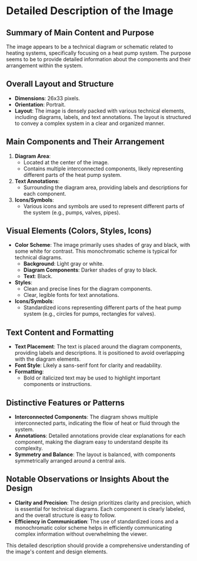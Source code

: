 # Detailed Description of the Image

## Summary of Main Content and Purpose
The image appears to be a technical diagram or schematic related to heating systems, specifically focusing on a heat pump system. The purpose seems to be to provide detailed information about the components and their arrangement within the system.

## Overall Layout and Structure
- **Dimensions**: 26x33 pixels.
- **Orientation**: Portrait.
- **Layout**: The image is densely packed with various technical elements, including diagrams, labels, and text annotations. The layout is structured to convey a complex system in a clear and organized manner.

## Main Components and Their Arrangement
1. **Diagram Area**:
   - Located at the center of the image.
   - Contains multiple interconnected components, likely representing different parts of the heat pump system.
2. **Text Annotations**:
   - Surrounding the diagram area, providing labels and descriptions for each component.
3. **Icons/Symbols**:
   - Various icons and symbols are used to represent different parts of the system (e.g., pumps, valves, pipes).

## Visual Elements (Colors, Styles, Icons)
- **Color Scheme**: The image primarily uses shades of gray and black, with some white for contrast. This monochromatic scheme is typical for technical diagrams.
  - **Background**: Light gray or white.
  - **Diagram Components**: Darker shades of gray to black.
  - **Text**: Black.
- **Styles**:
  - Clean and precise lines for the diagram components.
  - Clear, legible fonts for text annotations.
- **Icons/Symbols**:
  - Standardized icons representing different parts of the heat pump system (e.g., circles for pumps, rectangles for valves).

## Text Content and Formatting
- **Text Placement**: The text is placed around the diagram components, providing labels and descriptions. It is positioned to avoid overlapping with the diagram elements.
- **Font Style**: Likely a sans-serif font for clarity and readability.
- **Formatting**:
  - Bold or italicized text may be used to highlight important components or instructions.

## Distinctive Features or Patterns
- **Interconnected Components**: The diagram shows multiple interconnected parts, indicating the flow of heat or fluid through the system.
- **Annotations**: Detailed annotations provide clear explanations for each component, making the diagram easy to understand despite its complexity.
- **Symmetry and Balance**: The layout is balanced, with components symmetrically arranged around a central axis.

## Notable Observations or Insights About the Design
- **Clarity and Precision**: The design prioritizes clarity and precision, which is essential for technical diagrams. Each component is clearly labeled, and the overall structure is easy to follow.
- **Efficiency in Communication**: The use of standardized icons and a monochromatic color scheme helps in efficiently communicating complex information without overwhelming the viewer.

This detailed description should provide a comprehensive understanding of the image's content and design elements.